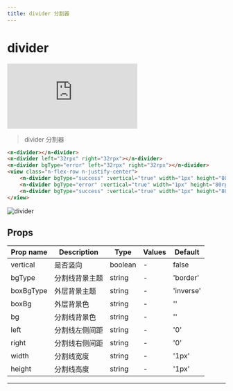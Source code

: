 ```yaml
---
title: divider 分割器
---
```


# divider

<div class="demo-box">
	<iframe scrolling="auto" frameborder="0" src="http://www.redou.vip/npro/#/pages/display/divider" class="demo-box-iframe"></iframe>
</div>

> divider 分割器

```html
<n-divider></n-divider>
<n-divider left="32rpx" right="32rpx"></n-divider>
<n-divider bgType="error" left="32rpx" right="32rpx"></n-divider>
<view class="n-flex-row n-justify-center">
	<n-divider bgType="success" :vertical="true" width="1px" height="80rpx" left="32rpx" right="32rpx"></n-divider>
	<n-divider bgType="error" :vertical="true" width="1px" height="80rpx" left="32rpx" right="32rpx"></n-divider>
	<n-divider bgType="success" :vertical="true" width="1px" height="80rpx" left="32rpx" right="32rpx"></n-divider>
</view>
```

![divider](/img/coms/divider.jpg)

## Props

| Prop name | Description    | Type    | Values | Default   |
| --------- | -------------- | ------- | ------ | --------- |
| vertical  | 是否竖向       | boolean | -      | false     |
| bgType    | 分割线背景主题 | string  | -      | 'border'  |
| boxBgType | 外层背景主题   | string  | -      | 'inverse' |
| boxBg     | 外层背景色     | string  | -      | ''        |
| bg        | 分割线背景色   | string  | -      | ''        |
| left      | 分割线左侧间距 | string  | -      | '0'       |
| right     | 分割线右侧间距 | string  | -      | '0'       |
| width     | 分割线宽度     | string  | -      | '1px'     |
| height    | 分割线高度     | string  | -      | '1px'     |

---
